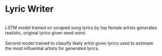 Lyric Writer
============
<br>
LSTM model trained on scraped song lyrics by top female artists generates realistic, original lyrics given seed word.
<br><br>
Second model trained to classify likely artist given lyrics used to estimate the most influential artists for generated lyrics.

